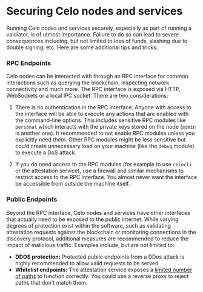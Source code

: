 # Securing Celo nodes and services

Running Celo nodes and services securely, especially as part of running a valdiator, is of utmost importance. Failure to do so can lead to severe consequences including, but not limited to loss of funds, slashing due to double signing, etc. Here are some additional tips and tricks:


### RPC Endpoints

Celo nodes can be interacted with through an RPC interface for common interactions such as querying the blockchain, inspecting network connectivity and much more. The RPC interface is exposed via HTTP, WebSockets or a local IPC socket. There are two considerations:

1) There is no authentication in the RPC interface. Anyone with access to the interface will be able to execute any actions that are enabled with the command-line options. This includes sensitive RPC modules like `personal` which interacts with the private keys stored on the node (`admin` is another one). It recommended to not enable RPC modules unless you explicitly need them. Other RPC modules might be less sensitive but could create unnecessary load on your machine (like the `debug` module) to execute a DoS attack.

2) If you do need access to the RPC modules (for example to use `celocli` or the attestation service), use a firewall and similar mechanisms to restrict access to the RPC interface. You almost never want the interface be accessible from outside the machine itself.


### Public Endpoints

Beyond the RPC interface, Celo nodes and services have other interfaces that actually need to be exposed to the public internet. While varying degrees of protection exist within the software, such as validating attestation requests against the blockchain or monitoring connections in the discovery protocol, additional measures are recommended to reduce the impact of malicious traffic. Examples include, but are not limited to:

- **DDOS protection:** Protected public endpoints from a DDos attack is highly recommended to allow valid requests to be served
- **Whitelist endpoints:** The attestation service exposes a [limited number of paths](https://github.com/celo-org/celo-monorepo/blob/master/packages/attestation-service/src/index.ts#L34) to function correctly. You could use a reverse proxy to reject paths that don't match them.
